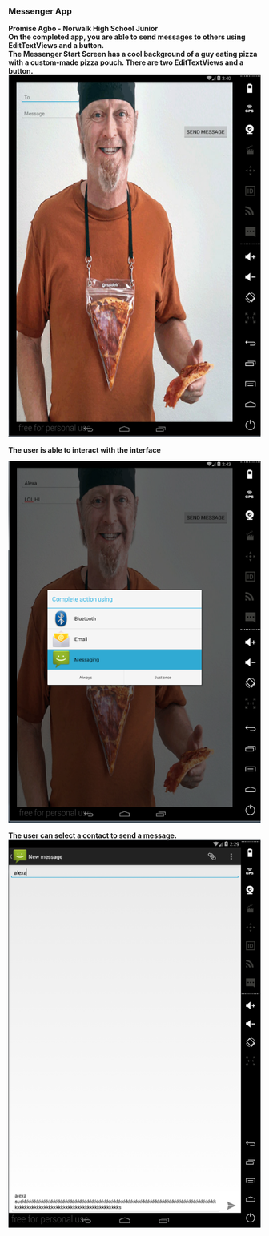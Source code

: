 ### Messenger App<br>
<b> Promise Agbo - Norwalk High School Junior<br>
<b>On the completed app, you are able to send messages to others using EditTextViews and a button.
<br>
<b>The Messenger Start Screen </b> has a cool background of a guy eating pizza with a custom-made pizza pouch. There are two EditTextViews and a button. 
![Alt  text](https://github.com/goldenpromise/messenger/blob/master/Screenshots/mscreenshots.PNG "Messenger Start Screen")
<br>

<b>The user is able to interact with the interface 

![Alt text](https://github.com/goldenpromise/messenger/blob/master/Screenshots/mescreenshots.PNG "Typing a Message")
<br>

<b>The user can select a contact to send a message.
![Alt text](https://github.com/goldenpromise/messenger/blob/master/Screenshots/screenshotsms.PNG "Messaging a Contact")
